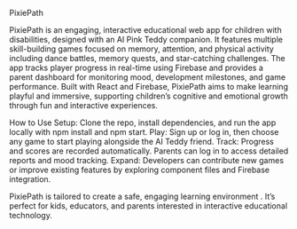 PixiePath

PixiePath is an engaging, interactive educational web app for children with disabilities, designed with an AI Pink Teddy companion. It features multiple skill-building games focused on memory, attention, and physical activity including dance battles, memory quests, and star-catching challenges. The app tracks player progress in real-time using Firebase and provides a parent dashboard for monitoring mood, development milestones, and game performance. Built with React and Firebase, PixiePath aims to make learning playful and immersive, supporting children’s cognitive and emotional growth through fun and interactive experiences.

How to Use
Setup: Clone the repo, install dependencies, and run the app locally with npm install and npm start.
Play: Sign up or log in, then choose any game to start playing alongside the AI Teddy friend.
Track: Progress and scores are recorded automatically. Parents can log in to access detailed reports and mood tracking.
Expand: Developers can contribute new games or improve existing features by exploring component files and Firebase integration.

PixiePath is tailored to create a safe, engaging learning environment . It’s perfect for kids, educators, and parents interested in interactive educational technology.
